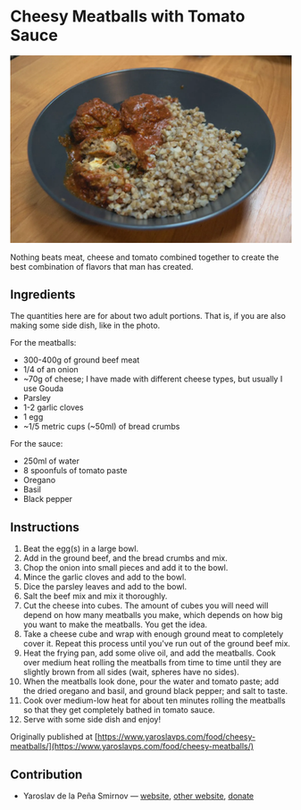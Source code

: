 # Cheesy Meatballs with Tomato Sauce

![Cheesy Meatballs with Tomato Sauce](pix/cheesy-meatballs.webp)

Nothing beats meat, cheese and tomato combined together to create the best
combination of flavors that man has created.

## Ingredients

The quantities here are for about two adult portions. That is, if you are also
making some side dish, like in the photo.

For the meatballs:

* 300-400g of ground beef meat
* 1/4 of an onion
* ~70g of cheese; I have made with different cheese types, but usually I use
  Gouda
* Parsley
* 1-2 garlic cloves
* 1 egg
* ~1/5 metric cups (~50ml) of bread crumbs

For the sauce:

* 250ml of water
* 8 spoonfuls of tomato paste
* Oregano
* Basil
* Black pepper

## Instructions

1. Beat the egg(s) in a large bowl.
2. Add in the ground beef, and the bread crumbs and mix.
3. Chop the onion into small pieces and add it to the bowl.
4. Mince the garlic cloves and add to the bowl.
5. Dice the parsley leaves and add to the bowl.
6. Salt the beef mix and mix it thoroughly.
7. Cut the cheese into cubes. The amount of cubes you will need will depend on
   how many meatballs you make, which depends on how big you want to make the
   meatballs. You get the idea.
8. Take a cheese cube and wrap with enough ground meat to completely cover it.
   Repeat this process until you've run out of the ground beef mix.
9. Heat the frying pan, add some olive oil, and add the meatballs. Cook over
   medium heat rolling the meatballs from time to time until they are slightly
   brown from all sides (wait, spheres have no sides).
10. When the meatballs look done, pour the water and tomato paste; add the dried
    oregano and basil, and ground black pepper; and salt to taste.
11. Cook over medium-low heat for about ten minutes rolling the meatballs so
    that they get completely bathed in tomato sauce.
12. Serve with some side dish and enjoy!


Originally published at [https://www.yaroslavps.com/food/cheesy-meatballs/](https://www.yaroslavps.com/food/cheesy-meatballs/)

## Contribution

- Yaroslav de la Peña Smirnov — [website](https://www.yaroslavps.com/), 
[other website](https://saucesource.cc/),
[donate](https://www.yaroslavps.com/donate)
